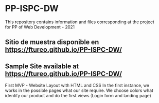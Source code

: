 # PP-ISPC-DW
This repository contains information and files corresponding at the project for PP of Web Development - 2021

## Sitio de muestra disponible en https://ftureo.github.io/PP-ISPC-DW/
## Sample Site available at https://ftureo.github.io/PP-ISPC-DW/
First MVP - Website Layout with HTML and CSS
In the first instance, we works in the possible pages what our site require. We choose colors what identify our product and do the first views (Login form and landing page)

